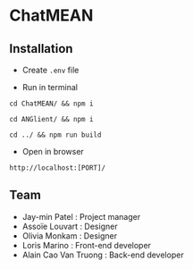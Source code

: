 # ChatMEAN

## Installation
- Create `.env` file

- Run in terminal
```
cd ChatMEAN/ && npm i
```
```
cd ANGlient/ && npm i
```
```
cd ../ && npm run build
```

- Open in browser
```
http://localhost:[PORT]/
```

## Team
- Jay-min Patel : Project manager
- Assoïe Louvart : Designer
- Olivia Monkam : Designer
- Loris Marino : Front-end developer
- Alain Cao Van Truong : Back-end developer
